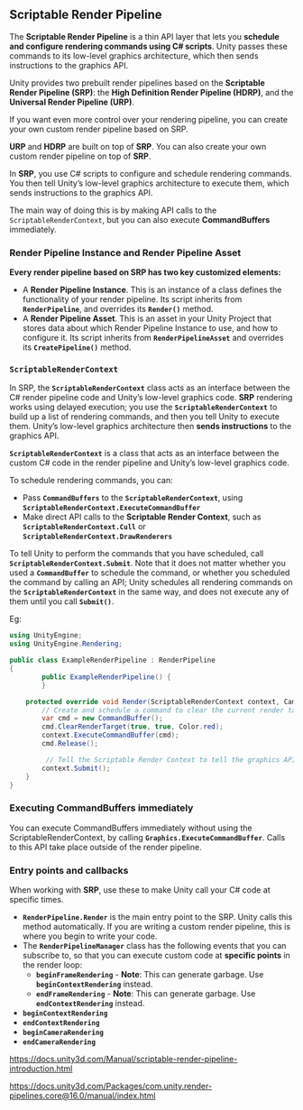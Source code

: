 ## Scriptable Render Pipeline

The **Scriptable Render Pipeline** is a thin API layer that lets you **schedule and configure rendering commands using C# scripts**. Unity passes these commands to its low-level graphics architecture, which then sends instructions to the graphics API.

Unity provides two prebuilt render pipelines based on the **Scriptable Render Pipeline (SRP)**: the **High Definition Render Pipeline (HDRP)**, and the **Universal Render Pipeline (URP)**. 

If you want even more control over your rendering pipeline, you can create your own custom render pipeline based on SRP.

**URP** and **HDRP** are built on top of **SRP**. You can also create your own custom render pipeline on top of **SRP**.

In **SRP**, you use C# scripts to configure and schedule rendering commands. You then tell Unity’s low-level graphics architecture to execute them, which sends instructions to the graphics API.

The main way of doing this is by making API calls to the `ScriptableRenderContext`, but you can also execute **CommandBuffers** immediately.

### Render Pipeline Instance and Render Pipeline Asset
**Every render pipeline based on SRP has two key customized elements:**
- A **Render Pipeline Instance**. 
  This is an instance of a class defines the functionality of your render pipeline. Its script inherits from **`RenderPipeline`**, and overrides its **`Render()`** method.
- A **Render Pipeline Asset**. This is an asset in your Unity Project that stores data about which Render Pipeline Instance to use, and how to configure it. Its script inherits from **`RenderPipelineAsset`** and overrides its **`CreatePipeline()`** method.


###  `ScriptableRenderContext`
In SRP, the **`ScriptableRenderContext`** class acts as an interface between the C# render pipeline code and Unity’s low-level graphics code. **SRP** rendering works using delayed execution; you use the **`ScriptableRenderContext`** to build up a list of rendering commands, and then you tell Unity to execute them. Unity’s low-level graphics architecture then **sends instructions** to the graphics API.

**`ScriptableRenderContext`** is a class that acts as an interface between the custom C# code in the render pipeline and Unity’s low-level graphics code.

To schedule rendering commands, you can:

- Pass **`CommandBuffers`** to the **`ScriptableRenderContext`**, using **`ScriptableRenderContext.ExecuteCommandBuffer`**
- Make direct API calls to the **Scriptable Render Context**, such as **`ScriptableRenderContext.Cull`** or **`ScriptableRenderContext.DrawRenderers`**

To tell Unity to perform the commands that you have scheduled, call **`ScriptableRenderContext.Submit`**. Note that it does not matter whether you used a **`CommandBuffer`** to schedule the command, or whether you scheduled the command by calling an API; Unity schedules all rendering commands on the **`ScriptableRenderContext`** in the same way, and does not execute any of them until you call **`Submit()`**.


Eg:
```cs
using UnityEngine;
using UnityEngine.Rendering;

public class ExampleRenderPipeline : RenderPipeline
{
        public ExampleRenderPipeline() {
        }

    protected override void Render(ScriptableRenderContext context, Camera[] cameras) {
        // Create and schedule a command to clear the current render target
        var cmd = new CommandBuffer();
        cmd.ClearRenderTarget(true, true, Color.red);
        context.ExecuteCommandBuffer(cmd);
        cmd.Release();

         // Tell the Scriptable Render Context to tell the graphics API to perform the scheduled commands
        context.Submit();
    }
}
```

### Executing CommandBuffers immediately
You can execute CommandBuffers immediately without using the ScriptableRenderContext, by calling **`Graphics.ExecuteCommandBuffer`**. Calls to this API take place outside of the render pipeline.

### Entry points and callbacks
When working with **SRP**, use these to make Unity call your C# code at specific times.

- **`RenderPipeline.Render`** is the main entry point to the SRP. Unity calls this method automatically. If you are writing a custom render pipeline, this is where you begin to write your code.
- The **`RenderPipelineManager`** class has the following events that you can subscribe to, so that you can execute custom code at **specific points** in the render loop:
  - **`beginFrameRendering`** - **Note**: This can generate garbage. Use **`beginContextRendering`** instead.
  - **`endFrameRendering`** - **Note**: This can generate garbage. Use **`endContextRendering`** instead.
- **`beginContextRendering`**
- **`endContextRendering`**
- **`beginCameraRendering`**
- **`endCameraRendering`**



https://docs.unity3d.com/Manual/scriptable-render-pipeline-introduction.html

https://docs.unity3d.com/Packages/com.unity.render-pipelines.core@16.0/manual/index.html
